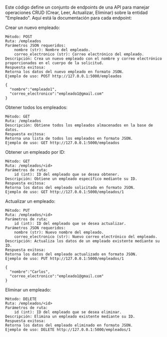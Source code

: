 Este código define un conjunto de endpoints de una API para manejar operaciones CRUD (Crear, Leer, Actualizar, Eliminar) sobre la entidad "Empleado". Aquí está la documentación para cada endpoint:

Crear un nuevo empleado:

    Método: POST
    Ruta: /empleados
    Parámetros JSON requeridos:
        nombre (str): Nombre del empleado.
        correo_electronico (str): Correo electrónico del empleado.
    Descripción: Crea un nuevo empleado con el nombre y correo electrónico proporcionados en el cuerpo de la solicitud.
    Respuesta exitosa:
    Retorna los datos del nuevo empleado en formato JSON.
    Ejemplo de uso: POST http://127.0.0.1:5000/empleados
   
    {
      "nombre":"empleado1",
      "correo_electronico":"empleado1@gmail.com"
    }

Obtener todos los empleados:

    Método: GET
    Ruta: /empleados
    Descripción: Obtiene todos los empleados almacenados en la base de datos.
    Respuesta exitosa:
    Retorna una lista de todos los empleados en formato JSON.
    Ejemplo de uso: GET http://127.0.0.1:5000/empleados


Obtener un empleado por ID:

    Método: GET
    Ruta: /empleados/<id>
    Parámetros de ruta:
        id (int): ID del empleado que se desea obtener.
    Descripción: Obtiene un empleado específico mediante su ID.
    Respuesta exitosa:
    Retorna los datos del empleado solicitado en formato JSON.
    Ejemplo de uso: GET http://127.0.0.1:5000/empleados/1
    
Actualizar un empleado:

    Método: PUT
    Ruta: /empleados/<id>
    Parámetros de ruta:
        id (int): ID del empleado que se desea actualizar.
    Parámetros JSON requeridos:
        nombre (str): Nuevo nombre del empleado.
        correo_electronico (str): Nuevo correo electrónico del empleado.
    Descripción: Actualiza los datos de un empleado existente mediante su ID.
    Respuesta exitosa:
    Retorna los datos del empleado actualizado en formato JSON.
    Ejemplo de uso: PUT http://127.0.0.1:5000/empleados/1
    
    {
      "nombre":"Carlos",
      "correo_electronico":"empleado1@gmail.com"
    }
    
Eliminar un empleado:

    Método: DELETE
    Ruta: /empleados/<id>
    Parámetros de ruta:
        id (int): ID del empleado que se desea eliminar.
    Descripción: Elimina un empleado existente mediante su ID.
    Respuesta exitosa:
    Retorna los datos del empleado eliminado en formato JSON.
    Ejemplo de uso: DELETE http://127.0.0.1:5000/empleados/1
